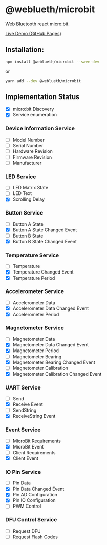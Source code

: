 # @weblueth/microbit

Web Bluetooth react micro:bit.

[Live Demo (GitHub Pages)](https://jp-rad.github.io/weblueth-microbit/)

## Installation:

```bash
npm install @weblueth/microbit --save-dev
```

or

```bash
yarn add --dev @weblueth/microbit
```

## Implementation Status
- [x] micro:bit Discovery
- [x] Service enumeration

### Device Information Service
- [ ] Model Number
- [ ] Serial Number
- [ ] Hardware Revision
- [ ] Firmware Revision
- [ ] Manufacturer

### LED Service
- [ ] LED Matrix State
- [ ] LED Text
- [x] Scrolling Delay

### Button Service
- [ ] Button A State
- [x] Button A State Changed Event
- [ ] Button B State
- [x] Button B State Changed Event

### Temperature Service
- [ ] Temperature
- [x] Temperature Changed Event
- [x] Temperature Period

### Accelerometer Service
- [ ] Accelerometer Data
- [x] Accelerometer Data Changed Event
- [x] Accelerometer Period

### Magnetometer Service
- [ ] Magnetometer Data
- [x] Magnetometer Data Changed Event
- [x] Magnetometer Period
- [ ] Magnetometer Bearing
- [x] Magnetometer Bearing Changed Event
- [ ] Magnetometer Calibration
- [x] Magnetometer Calibration Changed Event

### UART Service
- [ ] Send
- [x] Receive Event
- [ ] SendString
- [x] ReceiveString Event

### Event Service
- [ ] MicroBit Requirements
- [x] MicroBit Event
- [ ] Client Requirements
- [x] Client Event

### IO Pin Service
- [ ] Pin Data
- [x] Pin Data Changed Event
- [x] Pin AD Configuration
- [x] Pin IO Configuration
- [ ] PWM Control

### DFU Control Service
- [ ] Request DFU
- [ ] Request Flash Codes

